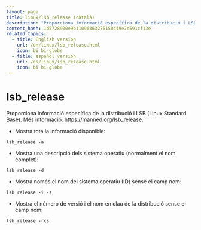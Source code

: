 ```yaml
---
layout: page
title: linux/lsb_release (català)
description: "Proporciona informació específica de la distribució i LSB (Linux Standard Base)."
content_hash: 1d5728900e9b11096363275150449e7e591cf13e
related_topics:
  - title: English version
    url: /en/linux/lsb_release.html
    icon: bi bi-globe
  - title: español version
    url: /es/linux/lsb_release.html
    icon: bi bi-globe
---
```

# lsb_release

Proporciona informació específica de la distribució i LSB (Linux Standard Base).
Més informació: <https://manned.org/lsb_release>.

- Mostra tota la informació disponible:

`lsb_release -a`

- Mostra una descripció dels sistema operatiu (normalment el nom complet):

`lsb_release -d`

- Mostra només el nom del sistema operatiu (ID) sense el camp nom:

`lsb_release -i -s`

- Mostra el número de versió i el nom en clau de la distribució sense el camp nom:

`lsb_release -rcs`
